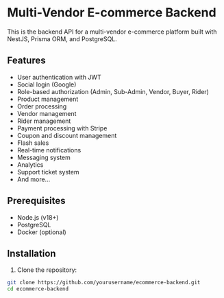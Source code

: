 # Multi-Vendor E-commerce Backend

This is the backend API for a multi-vendor e-commerce platform built with NestJS, Prisma ORM, and PostgreSQL.

## Features

- User authentication with JWT
- Social login (Google)
- Role-based authorization (Admin, Sub-Admin, Vendor, Buyer, Rider)
- Product management
- Order processing
- Vendor management
- Rider management
- Payment processing with Stripe
- Coupon and discount management
- Flash sales
- Real-time notifications
- Messaging system
- Analytics
- Support ticket system
- And more...

## Prerequisites

- Node.js (v18+)
- PostgreSQL
- Docker (optional)

## Installation

1. Clone the repository:

```bash
git clone https://github.com/yourusername/ecommerce-backend.git
cd ecommerce-backend

